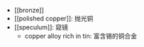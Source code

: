 - [[bronze]]
- [[polished copper]]: 抛光铜 
- [[speculum]]: 窥镜 
    - copper alloy rich in tin: 富含锡的铜合金 
